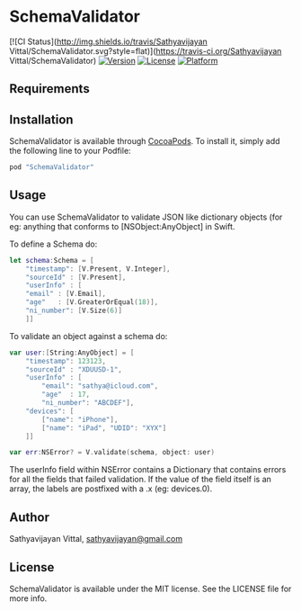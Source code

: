 # SchemaValidator

[![CI Status](http://img.shields.io/travis/Sathyavijayan Vittal/SchemaValidator.svg?style=flat)](https://travis-ci.org/Sathyavijayan Vittal/SchemaValidator)
[![Version](https://img.shields.io/cocoapods/v/SchemaValidator.svg?style=flat)](http://cocoapods.org/pods/SchemaValidator)
[![License](https://img.shields.io/cocoapods/l/SchemaValidator.svg?style=flat)](http://cocoapods.org/pods/SchemaValidator)
[![Platform](https://img.shields.io/cocoapods/p/SchemaValidator.svg?style=flat)](http://cocoapods.org/pods/SchemaValidator)

## Requirements

## Installation

SchemaValidator is available through [CocoaPods](http://cocoapods.org). To install
it, simply add the following line to your Podfile:

```swift
pod "SchemaValidator"
```

## Usage

You can use SchemaValidator to validate JSON like dictionary objects (for eg: anything that conforms to [NSObject:AnyObject] in Swift. 

To define a Schema do:

```swift
let schema:Schema = [
    "timestamp": [V.Present, V.Integer],
    "sourceId" : [V.Present],
    "userInfo" : [
    "email" : [V.Email],
    "age"   : [V.GreaterOrEqual(18)],
    "ni_number": [V.Size(6)]
    ]]
```
To validate an object against a schema do:

```swift
var user:[String:AnyObject] = [
    "timestamp": 123123,
    "sourceId" : "XDUUSD-1",
    "userInfo" : [
        "email": "sathya@icloud.com",
        "age"  : 17,
        "ni_number": "ABCDEF"],
    "devices": [
        ["name": "iPhone"],
        ["name": "iPad", "UDID": "XYX"]
    ]]

var err:NSError? = V.validate(schema, object: user)
```

The userInfo field within NSError contains a Dictionary that contains errors for all the fields that failed validation. If the value of the field itself is an array, the labels are postfixed with a .x (eg: devices.0).

## Author

Sathyavijayan Vittal, sathyavijayan@gmail.com

## License

SchemaValidator is available under the MIT license. See the LICENSE file for more info.
